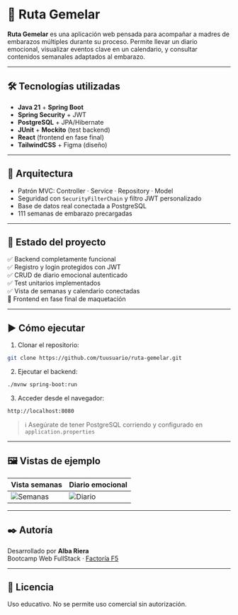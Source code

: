 # 🌙 Ruta Gemelar

**Ruta Gemelar** es una aplicación web pensada para acompañar a madres de embarazos múltiples durante su proceso. Permite llevar un diario emocional, visualizar eventos clave en un calendario, y consultar contenidos semanales adaptados al embarazo.

---

## 🛠️ Tecnologías utilizadas

- **Java 21** + **Spring Boot**
- **Spring Security** + JWT
- **PostgreSQL** + JPA/Hibernate
- **JUnit** + **Mockito** (test backend)
- **React** (frontend en fase final)
- **TailwindCSS** + Figma (diseño)

---

## 🧱 Arquitectura

- Patrón MVC: Controller · Service · Repository · Model
- Seguridad con `SecurityFilterChain` y filtro JWT personalizado
- Base de datos real conectada a PostgreSQL
- 111 semanas de embarazo precargadas

---

## 📌 Estado del proyecto

✅ Backend completamente funcional  
✅ Registro y login protegidos con JWT  
✅ CRUD de diario emocional autenticado  
✅ Test unitarios implementados  
✅ Vista de semanas y calendario conectadas  
🚧 Frontend en fase final de maquetación

---

## ▶️ Cómo ejecutar

1. Clonar el repositorio:

```bash
git clone https://github.com/tuusuario/ruta-gemelar.git
```

2. Ejecutar el backend:

```bash
./mvnw spring-boot:run
```

3. Acceder desde el navegador:

```
http://localhost:8080
```

> ℹ️ Asegúrate de tener PostgreSQL corriendo y configurado en `application.properties`

---

## 🖼️ Vistas de ejemplo

| Vista semanas | Diario emocional |
|---------------|------------------|
| ![Semanas](./img/vista_semanas.png) | ![Diario](./img/diario_emocional.png) |

---

## ✒️ Autoría

Desarrollado por **Alba Riera**  
Bootcamp Web FullStack · [Factoría F5](https://factoriaf5.org/)

---

## 📄 Licencia

Uso educativo. No se permite uso comercial sin autorización.
